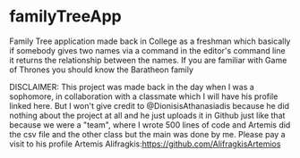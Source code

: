 # familyTreeApp
Family Tree application made back in College as a freshman which basically if somebody gives two names via a command in the editor's command line it returns the relationship between the names. If you are familiar with Game of Thrones you should know the Baratheon family

DISCLAIMER: This project was made back in the day when I was a sophomore, in collaboration with a classmate which I will have his profile linked here. But I won't give credit to @DionisisAthanasiadis because he did nothing about the project at all and he just uploads it in Github just like that because we were a "team", where I wrote 500 lines of code and Artemis did the csv file and the other class but the main was done by me. Please pay a visit to his profile
Artemis Alifragkis:https://github.com/AlifragkisArtemios
